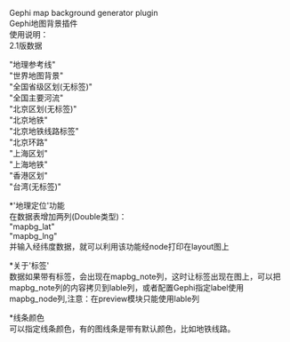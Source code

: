 Gephi map background generator plugin<br>
Gephi地图背景插件<br>
使用说明：<br>
2.1版数据<br>

 "地理参考线"<br>
 "世界地图背景"<br>
 "全国省级区划(无标签)"<br>
 "全国主要河流"<br>
 "北京区划(无标签)"<br>
 "北京地铁"<br>
 "北京地铁线路标签"<br>
 "北京环路"<br>
 "上海区划"<br>
 "上海地铁"<br>
 "香港区划"<br>
 "台湾(无标签)"<br>

*'地理定位'功能<br>
在数据表增加两列(Double类型)：<br>
"mapbg_lat"<br>
"mapbg_lng"<br>
并输入经纬度数据，就可以利用该功能经node打印在layout图上<br>

*关于'标签'<br>
数据如果带有标签，会出现在mapbg_note列，这时让标签出现在图上，可以把mapbg_note列的内容拷贝到lable列，或者配置Gephi指定label使用mapbg_node列,注意：在preview模块只能使用lable列<br>

*线条颜色<br>
可以指定线条颜色，有的图线条是带有默认颜色，比如地铁线路。<br>
